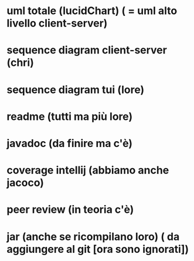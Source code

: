 # uml totale (lucidChart) ( = uml alto livello client-server)
# sequence diagram client-server (chri)
# sequence diagram tui (lore)
# readme (tutti ma più lore)
# javadoc (da finire ma c'è)
# coverage intellij (abbiamo anche jacoco)
# peer review (in teoria c'è)
# jar (anche se ricompilano loro) ( da aggiungere al git [ora sono ignorati])

